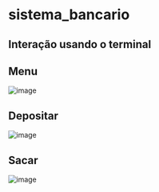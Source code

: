 # sistema_bancario

## Interação usando o terminal 

## Menu
![image](https://github.com/user-attachments/assets/00778c9f-9228-4f42-b31f-79c3fca796ce)

## Depositar 
![image](https://github.com/user-attachments/assets/654dc838-3a8e-4019-a2cf-fbc051c4b07f)

## Sacar
![image](https://github.com/user-attachments/assets/5aa181f4-60ae-4b79-b77d-0360cc775617)



